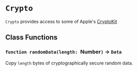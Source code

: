 # `Crypto`

`Crypto` provides access to some of Apple's [CryptoKit](https://developer.apple.com/documentation/cryptokit)   
  


## Class Functions

### `function randomData(length: `Number`)` → `Data`

Copy `length` bytes of cryptographically secure random data.   
  

